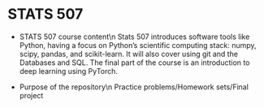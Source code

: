 # STATS 507
- STATS 507 course content\n
Stats 507 introduces software tools like Python, having a focus on Python’s scientific computing stack: numpy, scipy, pandas, and scikit-learn. It will also cover using git and the Databases and SQL. The final part of the course is an introduction to deep learning using PyTorch.

- Purpose of the repository\n
Practice problems/Homework sets/Final project
